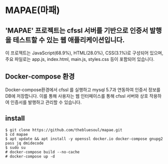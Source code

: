 # MAPAE(마패)
## 'MAPAE' 프로젝트는 cfssl 서버를 기반으로 인증서 발행을 테스트할 수 있는 웹 애플리케이션입니다. 

이 프로젝트는 JavaScript(68.9%), HTML(28.0%), CSS(3.1%)로 구성되어 있으며, 주요 파일로는 app.js, index.html, main.js, styles.css 등이 포함되어 있습니다. 

## Docker-compose 환경

Docker-compose환경에서 cfssl 를 실행하고 mysql 5.7과 연동하여 인증서 정보를 DB에 저장합니다.
이를 통해 사용자는 웹 인터페이스를 통해 cfssl 서버와 상호 작용하여 인증서를 발행하고 관리할 수 있습니다.

## install

```
$ git clone https://github.com/thebluesoul/mapae.git
$ cd mapae
$ apt update && apt install -y openssl docker.io docker-compose gnupg2 pass jq dmidecode
$ sudo su
# docker-compose build --no-cache
# docker-compose up -d

```
